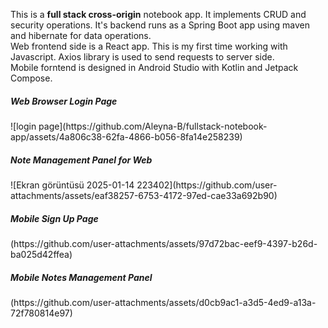 This is a <b>full stack cross-origin</b> notebook app. It implements CRUD and security operations.
It's backend runs as a Spring Boot app using maven and hibernate for data operations.</br>
Web frontend side is a React app. This is my first time working with Javascript. Axios library is used to send requests to server side.</br>
Mobile forntend is designed in Android Studio with Kotlin and Jetpack Compose. 

<h5>Web Browser Login Page</h5>
![login page](https://github.com/Aleyna-B/fullstack-notebook-app/assets/4a806c38-62fa-4866-b056-8fa14e258239)

<h5>Note Management Panel for Web</h5>
![Ekran görüntüsü 2025-01-14 223402](https://github.com/user-attachments/assets/eaf38257-6753-4172-97ed-cae33a692b90)

<h5>Mobile Sign Up Page</h5>
(https://github.com/user-attachments/assets/97d72bac-eef9-4397-b26d-ba025d42ffea)

<h5>Mobile Notes Management Panel</h5>
(https://github.com/user-attachments/assets/d0cb9ac1-a3d5-4ed9-a13a-72f780814e97)
